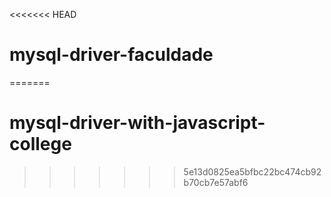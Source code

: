 <<<<<<< HEAD
# mysql-driver-faculdade
=======
# mysql-driver-with-javascript-college
>>>>>>> 5e13d0825ea5bfbc22bc474cb92b70cb7e57abf6
